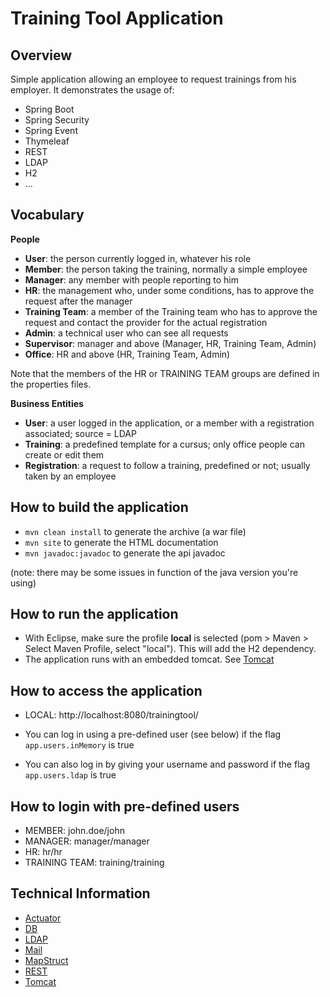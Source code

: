 # Training Tool Application

## Overview

Simple application allowing an employee to request trainings from his employer.
It demonstrates the usage of:

* Spring Boot
* Spring Security
* Spring Event
* Thymeleaf
* REST
* LDAP
* H2
* ...

## Vocabulary

**People**

* **User**: the person currently logged in, whatever his role
* **Member**: the person taking the training, normally a simple employee
* **Manager**: any member with people reporting to him
* **HR**: the management who, under some conditions, has to approve the request after the manager
* **Training Team**: a member of the Training team who has to approve the request and contact the provider for the
  actual registration
* **Admin**: a technical user who can see all requests
* **Supervisor**: manager and above (Manager, HR, Training Team, Admin)
* **Office**: HR and above (HR, Training Team, Admin)

Note that the members of the HR or TRAINING TEAM groups are defined in the properties files.

**Business Entities**

* **User**: a user logged in the application, or a member with a registration associated; source = LDAP
* **Training**: a predefined template for a cursus; only office people can create or edit them
* **Registration**: a request to follow a training, predefined or not; usually taken by an employee

## How to build the application

* `mvn clean install` to generate the archive (a war file)
* `mvn site` to generate the HTML documentation
* `mvn javadoc:javadoc` to generate the api javadoc

(note: there may be some issues in function of the java version you're using)

## How to run the application

* With Eclipse, make sure the profile **local** is selected (pom > Maven > Select Maven Profile, select "local"). This
  will add the H2 dependency.
* The application runs with an embedded tomcat. See [Tomcat](./doc/TOMCAT.md)

## How to access the application

* LOCAL: http://localhost:8080/trainingtool/

* You can log in using a pre-defined user (see below) if the flag `app.users.inMemory` is true
* You can also log in by giving your username and password if the flag `app.users.ldap` is true

## How to login with pre-defined users

* MEMBER: john.doe/john
* MANAGER: manager/manager
* HR: hr/hr
* TRAINING TEAM: training/training

## Technical Information

* [Actuator](./doc/ACTUATOR.md)
* [DB](./doc/DB.md)
* [LDAP](./doc/LDAP.md)
* [Mail](./doc/MAIL.md)
* [MapStruct](./doc/MAPSTRUCT.md)
* [REST](./doc/REST.md)
* [Tomcat](./doc/TOMCAT.md)


